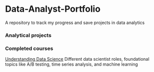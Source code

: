 # Data-Analyst-Portfolio
A repository to track my progress and save projects in data analytics

### Analytical projects


### Completed courses
[Understanding Data Science](https://app.datacamp.com/learn/courses/understanding-data-science)
Different data scientist roles, foundational topics like A/B testing, time series analysis, and machine learning
